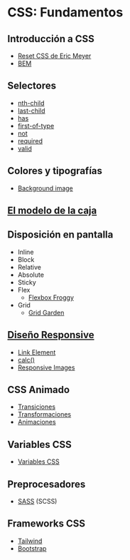 # CSS: Fundamentos

## Introducción a CSS

* [Reset CSS de Eric Meyer](https://meyerweb.com/eric/tools/css/reset/)
* [BEM](https://getbem.com/)

## Selectores

* [nth-child](https://developer.mozilla.org/en-US/docs/Web/CSS/:nth-child)
* [last-child](https://developer.mozilla.org/en-US/docs/Web/CSS/:last-child)
* [has](https://developer.mozilla.org/en-US/docs/Web/CSS/:has)
* [first-of-type](https://developer.mozilla.org/en-US/docs/Web/CSS/:first-of-type)
* [not](https://developer.mozilla.org/en-US/docs/Web/CSS/:not)
* [required](https://developer.mozilla.org/en-US/docs/Web/CSS/:required)
* [valid](https://developer.mozilla.org/en-US/docs/Web/CSS/:valid)

## Colores y tipografías

* [Background image](https://developer.mozilla.org/en-US/docs/Web/CSS/background-image)

## [El modelo de la caja](https://developer.mozilla.org/en-US/docs/Learn_web_development/Core/Styling_basics/Box_model)

## Disposición en pantalla

* Inline
* Block
* Relative
* Absolute
* Sticky
* Flex
  * [Flexbox Froggy](https://flexboxfroggy.com/#es)
* Grid
  * [Grid Garden](https://cssgridgarden.com/#es)

## [Diseño Responsive](https://developer.mozilla.org/en-US/docs/Web/CSS/CSS_media_queries/Using_media_queries)

* [Link Element](https://developer.mozilla.org/en-US/docs/Web/HTML/Element/link)
* [calc()](https://developer.mozilla.org/en-US/docs/Web/CSS/calc)
* [Responsive Images](https://developer.mozilla.org/en-US/docs/Web/HTML/Responsive_images)

## CSS Animado

* [Transiciones](https://developer.mozilla.org/en-US/docs/Web/CSS/transition)
* [Transformaciones](https://developer.mozilla.org/en-US/docs/Web/CSS/transform)
* [Animaciones](https://developer.mozilla.org/en-US/docs/Web/CSS/animation)

## Variables CSS

* [Variables CSS](https://developer.mozilla.org/en-US/docs/Web/CSS/var)

## Preprocesadores

* [SASS](https://sass-lang.com/) (SCSS)

## Frameworks CSS

* [Tailwind](https://tailwindcss.com/)
* [Bootstrap](https://getbootstrap.com/docs/3.4/css/)
